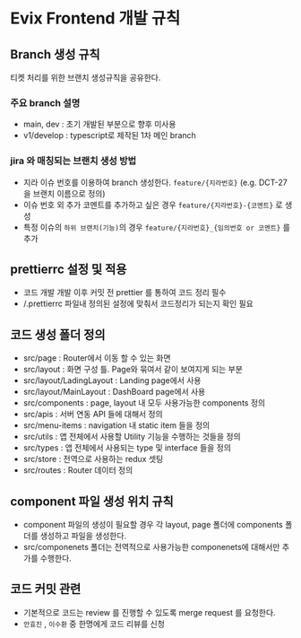 # Evix Frontend 개발 규칙

## Branch 생성 규칙

티켓 처리를 위한 브랜치 생성규칙을 공유한다.

### 주요 branch 설명
- main, dev : 초기 개발된 부분으로 향후 미사용
- v1/develop : typescript로 제작된 1차 메인 branch

### jira 와 매칭되는 브랜치 생성 방법
- 지라 이슈 번호를 이용하여 branch 생성한다. `feature/{지라번호}`
(e.g. DCT-27 을 브랜치 이름으로 정의)
- 이슈 번호 외 추가 코멘트를 추가하고 싶은 경우 `feature/{지라번호}-{코멘트}` 로 생성
- 특정 이슈의 `하위 브랜치(기능)`의 경우 `feature/{지라번호}_{임의번호 or 코멘트}` 를 추가

## prettierrc 설정 및 적용
- 코드 개발 개발 이후 커밋 전 prettier 를 통하여 코드 정리 필수
- /.prettierrc 파일내 정의된 설정에 맞춰서 코드정리가 되는지 확인 필요

## 코드 생성 폴더 정의
- src/page : Router에서 이동 할 수 있는 화면
- src/layout : 화면 구성 틀. Page와 묶여서 같이 보여지게 되는 부분
- src/layout/LadingLayout : Landing page에서 사용
- src/layout/MainLayout : DashBoard page에서 사용
- src/components : page, layout 내 모두 사용가능한 components 정의
- src/apis : 서버 연동 API 들에 대해서 정의
- src/menu-items : navigation 내 static item 들을 정의
- src/utils : 앱 전체에서 사용할 Utility 기능을 수행하는 것들을 정의
- src/types : 앱 전체에서 사용되는 type 및 interface 들을 정의
- src/store : 전역으로 사용하는 redux 셋팅
- src/routes : Router 데이터 정의

## component 파일 생성 위치 규칙 
- component 파일의 생성이 필요할 경우 각 layout, page 폴더에 components 폴더를 생성하고 파일을 생성한다.
- src/componenets 폴더는 전역적으로 사용가능한 componenets에 대해서만 추가를 수행한다.

## 코드 커밋 관련
- 기본적으로 코드는 review 를 진행할 수 있도록 merge request 를 요청한다.
- `안효진` , `이수환` 중 한명에게 코드 리뷰를 신청